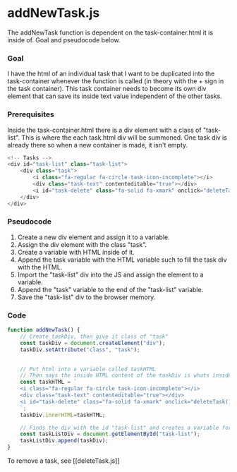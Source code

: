 # addNewTask.js
The addNewTask function is dependent on the task-container.html it is inside of. Goal and pseudocode below. 

### Goal
I have the html of an individual task that I want to be duplicated into the task-container whenever the function is called (in theory with the + sign in the task container). This task container needs to become its own div element that can save its inside text value independent of the other tasks.

### Prerequisites
Inside the task-container.html there is a div element with a class of "task-list". This is where the each task.html div will be summoned. One task div is already there so when a new container is made, it isn't empty.

```js
<!-- Tasks -->
<div id="task-list" class="task-list">
    <div class="task">
        <i class="fa-regular fa-circle task-icon-incomplete"></i>
        <div class="task-text" contenteditable="true"></div>
        <i id="task-delete" class="fa-solid fa-xmark" onclick="deleteTask()"></i>
    </div>
</div>
```

### Pseudocode
1. Create a new div element and assign it to a variable.
2. Assign the div element with the class "task".
3. Create a variable with HTML inside of it.
4. Append the task variable with the HTML variable such to fill the task div with the HTML.
5. Import the "task-list" div into the JS and assign the element to a variable.
6. Append the "task" variable to the end of the "task-list" variable.
7. Save the "task-list" div to the browser memory.

### Code

```js
function addNewTask() {
    // Create taskDiv, then give it class of "task"
    const taskDiv = document.createElement("div");
    taskDiv.setAttribute("class", "task");
    

    // Put html into a variable called taskHTML
    // Then says the inside HTML content of the taskDiv is whats inside the taskHTML variable
    const taskHTML = `
    <i class="fa-regular fa-circle task-icon-incomplete"></i>
    <div class="task-text" contenteditable="true"></div>
    <i id="task-delete" class="fa-solid fa-xmark" onclick="deleteTask()"></i>
    `;
    taskDiv.innerHTML=taskHTML;

    // Finds the div with the id "task-list" and creates a variable for it
    const taskListDiv = document.getElementById("task-list");
    taskListDiv.append(taskDiv);
}
```

To remove a task, see [[deleteTask.js]]